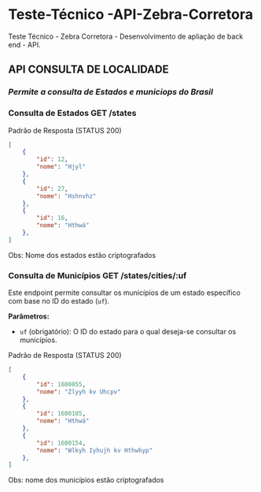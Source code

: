 # Teste-Técnico -API-Zebra-Corretora
Teste Técnico - Zebra Corretora - Desenvolvimento de apliação de back end - API.

## API CONSULTA DE LOCALIDADE
### _Permite a consulta de Estados e municiops do Brasil_

### Consulta de Estados GET /states
Padrão de Resposta (STATUS 200)
```Json
[
	{
		"id": 12,
		"nome": "Hjyl"
	},
	{
		"id": 27,
		"nome": "Hshnvhz"
	},
	{
		"id": 16,
		"nome": "Hthwá"
	},
]
```
Obs: Nome dos estados estão criptografados 


### Consulta de Municípios GET /states/cities/:uf
Este endpoint permite consultar os municípios de um estado específico com base no ID do estado (`uf`).

**Parâmetros:**
- `uf` (obrigatório): O ID do estado para o qual deseja-se consultar os municípios.

Padrão de Resposta (STATUS 200)
```Json
[
	{
		"id": 1600055,
		"nome": "Zlyyh kv Uhcpv"
	},
	{
		"id": 1600105,
		"nome": "Hthwá"
	},
	{
		"id": 1600154,
		"nome": "Wlkyh Iyhujh kv Hthwhyp"
	},
]
```
Obs: nome dos municípios estão criptografados

